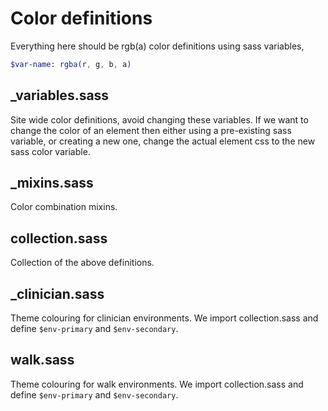 # Color definitions

Everything here should be rgb(a) color definitions using sass variables,

```sass
$var-name: rgba(r, g, b, a)
```

## _variables.sass

Site wide color definitions, avoid changing these variables. If we want to change the color of an element then either using a pre-existing sass variable, or creating a new one, change the actual element css to the new sass color variable.

## _mixins.sass

Color combination mixins.

## collection.sass

Collection of the above definitions.

## _clinician.sass

Theme colouring for clinician environments. We import collection.sass and define `$env-primary` and `$env-secondary`.

## walk.sass

Theme colouring for walk environments. We import collection.sass and define `$env-primary` and `$env-secondary`.

